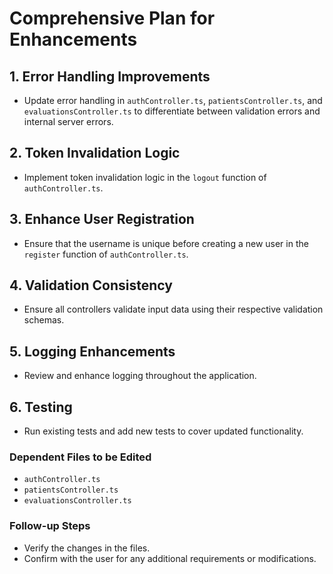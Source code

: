 # Comprehensive Plan for Enhancements

## 1. Error Handling Improvements
- Update error handling in `authController.ts`, `patientsController.ts`, and `evaluationsController.ts` to differentiate between validation errors and internal server errors.

## 2. Token Invalidation Logic
- Implement token invalidation logic in the `logout` function of `authController.ts`.

## 3. Enhance User Registration
- Ensure that the username is unique before creating a new user in the `register` function of `authController.ts`.

## 4. Validation Consistency
- Ensure all controllers validate input data using their respective validation schemas.

## 5. Logging Enhancements
- Review and enhance logging throughout the application.

## 6. Testing
- Run existing tests and add new tests to cover updated functionality.

### Dependent Files to be Edited
- `authController.ts`
- `patientsController.ts`
- `evaluationsController.ts`

### Follow-up Steps
- Verify the changes in the files.
- Confirm with the user for any additional requirements or modifications.
